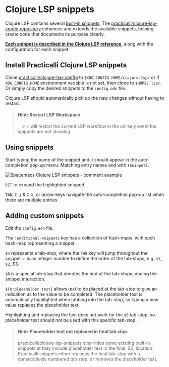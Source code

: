 # Clojure LSP snippets

Clojure LSP contains several [built-in snippets](https://clojure-lsp.io/features/#snippets). The [practicalli/clojure-lsp-config repository](https://github.com/practicalli/clojure-lsp-config) enhances and extends the available snippets, helping create code that documents its purpose clearly.

**[Each snippet is described in the Clojure LSP reference](https://practical.li/spacemacs/snippets/clojure-lsp/practicalli-snippets.html)**, along with the configuration for each snippet.


## Install Practicalli Clojure LSP snippets

Clone [practicalli/clojure-lsp-config](https://github.com/practicalli/clojure-lsp-config) to `$XDG_CONFIG_HOME/clojure-lsp/` or if `XDG_CONFIG_HOME` environment variable is not set, then clone to `$HOME/.lsp/`.  Or simply copy the desired snippets to the `config.edn` file.

Clojure LSP should automatically pick up the new changes without having to restart.

> #### Hint::Restart LSP Workspace
> `, w r` will restart the current LSP workflow in the unlikely event the snippets are not showing

## Using snippets

Start typing the name of the snippet and it should appear in the auto-completion pop-up menu.  Matching entry names end with `(Snippet)`.

![Spacemacs Clojure LSP snippets - comment example](https://raw.githubusercontent.com/practicalli/graphic-design/live/spacemacs/screenshots/spacemacs-clojure-lsp-snippets-autocomplete-example-comment.png)

`RET` to expand the highlighted snipped

`TAB`, `C-j` & `C-k`, or arrow-keys navigate the auto-completion pop-up list when there are multiple entries.



## Adding custom snippets

Edit the `config.edn` file.

The `:additional-snippets` key has a collection of hash-maps, with each hash-map representing a snippet.

`$n` represents a tab-stop, where the `TAB` key will jump throughout the snippet. `n` is an integer number to define the order of the tab-stops, e.g. `$1`, `$2`, $3.

`$0` is a special tab-stop that denotes the end of the tab-stops, ending the snippet interaction.

`${n:placeholder text}` allows text to be placed at the tab-stop to give an indication as to the value to be completed.  The placeholder text is automatically highlighted when tabbing into the tab-stop, so typing a new value replaces the placeholder text.

Highlighting and replacing the text does not work for the `$0` tab-stop, so placeholder text should not be used with this specific tab-stop.

> #### Hint::Placeholder text not replaced in final tab stop
> practicalli/clojure-lsp-snippets over-rides some existing built-in snippets at they include placeholder text in the final, S0, location.  Practicalli snippets either replaces the final tab-stop with a consecutively numbered tab stop, or removes the placeholder text.
